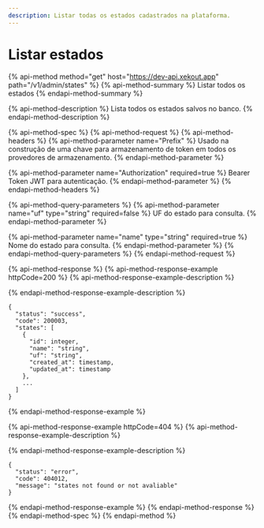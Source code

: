 ```yaml
---
description: Listar todas os estados cadastrados na plataforma.
---
```


# Listar estados

{% api-method method="get" host="https://dev-api.xekout.app" path="/v1/admin/states" %}
{% api-method-summary %}
Listar todos os estados
{% endapi-method-summary %}

{% api-method-description %}
Lista todos os estados salvos no banco.
{% endapi-method-description %}

{% api-method-spec %}
{% api-method-request %}
{% api-method-headers %}
{% api-method-parameter name="Prefix" %}
Usado na construção de uma chave para armazenamento de token em todos os provedores de armazenamento.
{% endapi-method-parameter %}

{% api-method-parameter name="Authorization" required=true %}
Bearer Token JWT para autenticação.
{% endapi-method-parameter %}
{% endapi-method-headers %}

{% api-method-query-parameters %}
{% api-method-parameter name="uf" type="string" required=false %}
UF do estado para consulta.
{% endapi-method-parameter %}

{% api-method-parameter name="name" type="string" required=true %}
Nome do estado para consulta.
{% endapi-method-parameter %}
{% endapi-method-query-parameters %}
{% endapi-method-request %}

{% api-method-response %}
{% api-method-response-example httpCode=200 %}
{% api-method-response-example-description %}

{% endapi-method-response-example-description %}

```
{
  "status": "success",
  "code": 200003,
  "states": [
    {
      "id": integer,
      "name": "string",
      "uf": "string",
      "created_at": timestamp,
      "updated_at": timestamp
    },
    ...
  ]
}
```
{% endapi-method-response-example %}

{% api-method-response-example httpCode=404 %}
{% api-method-response-example-description %}

{% endapi-method-response-example-description %}

```
{
  "status": "error",
  "code": 404012,
  "message": "states not found or not avaliable"
}
```
{% endapi-method-response-example %}
{% endapi-method-response %}
{% endapi-method-spec %}
{% endapi-method %}



